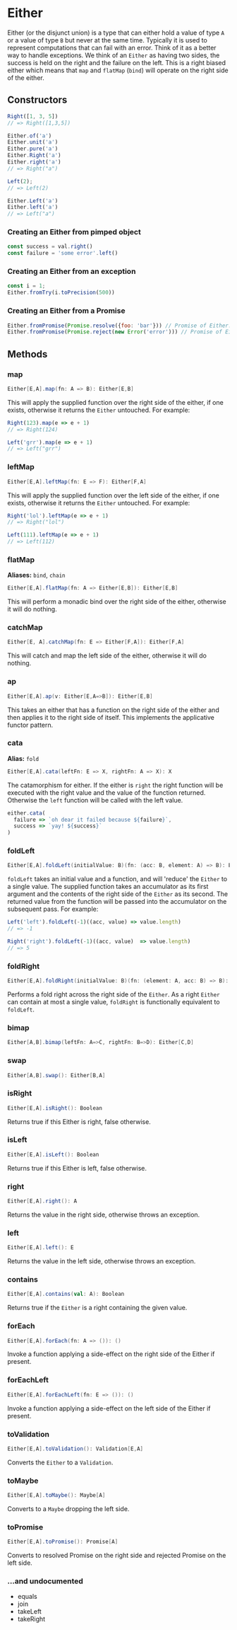 # Either

Either (or the disjunct union) is a type that can either hold a value of type `A` or a value of type `B` but never at the same time. Typically it is used to represent computations that can fail with an error. Think of it as a better way to handle exceptions. We think of an `Either` as having two sides, the success is held on the right and the failure on the left. This is a right biased either which means that `map` and `flatMap` (`bind`) will operate on the right side of the either.

## Constructors

```javascript
Right([1, 3, 5])
// => Right([1,3,5])

Either.of('a')
Either.unit('a')
Either.pure('a')
Either.Right('a')
Either.right('a')
// => Right("a")

Left(2);
// => Left(2)

Either.Left('a')
Either.left('a')
// => Left("a")
```

### Creating an Either from pimped object

```javascript
const success = val.right()
const failure = 'some error'.left()
```

### Creating an Either from an exception

```javascript
const i = 1;
Either.fromTry(i.toPrecision(500))
```


### Creating an Either from a Promise
```javascript
Either.fromPromise(Promise.resolve({foo: 'bar'})) // Promise of Either.Right
Either.fromPromise(Promise.reject(new Error('error'))) // Promise of Either.Left
```

## Methods

### map

```scala
Either[E,A].map(fn: A => B): Either[E,B]
```

This will apply the supplied function over the right side of the either, if one exists, otherwise it returns the `Either` untouched. For example:

```javascript
Right(123).map(e => e + 1)
// => Right(124)

Left('grr').map(e => e + 1)
// => Left("grr")
```

### leftMap

```scala
Either[E,A].leftMap(fn: E => F): Either[F,A]
```

This will apply the supplied function over the left side of the either, if one exists, otherwise it returns the `Either` untouched. For example:

```javascript
Right('lol').leftMap(e => e + 1)
// => Right("lol")

Left(111).leftMap(e => e + 1)
// => Left(112)
```

### flatMap
**Aliases:** `bind`, `chain`

```scala
Either[E,A].flatMap(fn: A => Either[E,B]): Either[E,B]
```

This will perform a monadic bind over the right side of the either, otherwise it will do nothing.

### catchMap

```scala
Either[E, A].catchMap(fn: E => Either[F,A]): Either[F,A]
```

This will catch and map the left side of the either, otherwise it will do nothing.

### ap

```scala
Either[E,A].ap(v: Either[E,A=>B]): Either[E,B]
```

This takes an either that has a function on the right side of the either and then applies it to the right side of itself. This implements the applicative functor pattern.

### cata
**Alias:** `fold`

```scala
Either[E,A].cata(leftFn: E => X, rightFn: A => X): X
```

The catamorphism for either. If the either is `right` the right function will be executed with the right value and the value of the function returned. Otherwise the `left` function will be called with the left value.

```javascript
either.cata(
  failure => `oh dear it failed because ${failure}`,
  success => `yay! ${success}`
)
```

### foldLeft

```scala
Either[E,A].foldLeft(initialValue: B)(fn: (acc: B, element: A) => B): B
```

`foldLeft` takes an initial value and a function, and will 'reduce' the `Either` to a single value. The supplied function takes an accumulator as its first argument and the contents of the right side of the `Either` as its second. The returned value from the function will be passed into the accumulator on the subsequent pass. For example:

```javascript
Left('left').foldLeft(-1)((acc, value) => value.length)
// => -1

Right('right').foldLeft(-1)((acc, value)  => value.length)
// => 5
```

### foldRight

```scala
Either[E,A].foldRight(initialValue: B)(fn: (element: A, acc: B) => B): B
```

Performs a fold right across the right side of the `Either`. As a right `Either` can contain at most a single value, `foldRight` is functionally equivalent to `foldLeft`.

### bimap

```scala
Either[A,B].bimap(leftFn: A=>C, rightFn: B=>D): Either[C,D]
```

### swap

```scala
Either[A,B].swap(): Either[B,A]
```

### isRight

```scala
Either[E,A].isRight(): Boolean
```

Returns true if this Either is right, false otherwise.

### isLeft

```scala
Either[E,A].isLeft(): Boolean
```

Returns true if this Either is left, false otherwise.

### right

```scala
Either[E,A].right(): A
```

Returns the value in the right side, otherwise throws an exception.

### left

```scala
Either[E,A].left(): E
```

Returns the value in the left side, otherwise throws an exception.

### contains

```scala
Either[E,A].contains(val: A): Boolean
```

Returns true if the `Either` is a right containing the given value.

### forEach

```scala
Either[E,A].forEach(fn: A => ()): ()
```

Invoke a function applying a side-effect on the right side of the Either if present.

### forEachLeft

```scala
Either[E,A].forEachLeft(fn: E => ()): ()
```

Invoke a function applying a side-effect on the left side of the Either if present.

### toValidation

```scala
Either[E,A].toValidation(): Validation[E,A]
```

Converts the `Either` to a `Validation`.

### toMaybe

```scala
Either[E,A].toMaybe(): Maybe[A]
```

Converts to a `Maybe` dropping the left side.

### toPromise

```scala
Either[E,A].toPromise(): Promise[A]
```

Converts to resolved Promise on the right side and rejected Promise on the left side.

### ...and undocumented
- equals
- join
- takeLeft
- takeRight
